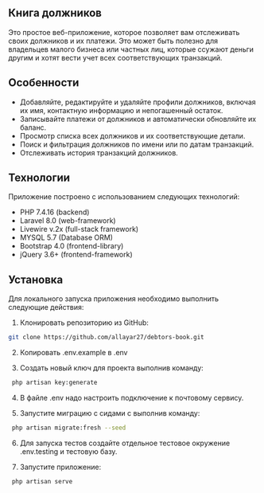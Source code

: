 ## Книга должников

Это простое веб-приложение, которое позволяет вам отслеживать своих должников и их платежи. Это может быть полезно для владельцев малого бизнеса или частных лиц, которые ссужают деньги другим и хотят вести учет всех соответствующих транзакций.

## Особенности

- Добавляйте, редактируйте и удаляйте профили должников, включая их имя, контактную информацию и непогашенный остаток.
- Записывайте платежи от должников и автоматически обновляйте их баланс.
- Просмотр списка всех должников и их соответствующие детали.
- Поиск и фильтрация должников по имени или по датам транзакций.
- Отслеживать история транзакций должников.


## Технологии

Приложение построено с использованием следующих технологий:

- PHP 7.4.16 (backend)
- Laravel 8.0 (web-framework)
- Livewire v.2x (full-stack framework)
- MYSQL 5.7 (Database ORM)
- Bootstrap 4.0 (frontend-library)
- jQuery 3.6+ (frontend-framework)


## Установка

Для локального запуска приложения необходимо выполнить следующие действия:

1. Клонировать репозиторию из GitHub:

```bash
git clone https://github.com/allayar27/debtors-book.git
```

2. Копировать .env.example в .env

3. Создать новый ключ для проекта выполнив команду:

```bash
 php artisan key:generate
```

4. В файле .env надо настроить подключение к почтовому сервису.

5. Запустите миграцию с сидами с выполнив команду:

```bash
 php artisan migrate:fresh --seed
``` 
  
6. Для запуска тестов создайте отдельное тестовое окружение .env.testing и тестовую базу.
   
7. Запустите приложение:

```bash
 php artisan serve
```





